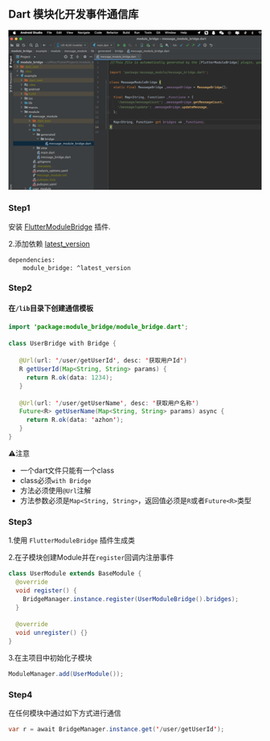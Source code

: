 ## Dart 模块化开发事件通信库

<p align="center"><img src="https://github.com/azhon/module_bridge/blob/main/img/logo.png"></p>


### Step1

安装 [FlutterModuleBridge](https://plugins.jetbrains.com/plugin/20491-fluttermodulebridge) 插件.


2.添加依赖 [latest_version](https://pub.dev/packages/module_bridge)

```
dependencies:
    module_bridge: ^latest_version
```

### Step2
#### 在`/lib`目录下创建通信模板

```java
import 'package:module_bridge/module_bridge.dart';

class UserBridge with Bridge {

   @Url(url: '/user/getUserId', desc: '获取用户Id')
   R getUserId(Map<String, String> params) {
     return R.ok(data: 1234);
   }

   @Url(url: '/user/getUserName', desc: '获取用户名称')
   Future<R> getUserName(Map<String, String> params) async {
     return R.ok(data: 'azhon');
   }
}
```
⚠️注意
- 一个dart文件只能有一个class
- class必须`with Bridge`
- 方法必须使用`@Url`注解
- 方法参数必须是`Map<String, String>`，返回值必须是`R`或者`Future<R>`类型

### Step3

1.使用 `FlutterModuleBridge` 插件生成类

2.在子模块创建Module并在`register`回调内注册事件

```java
class UserModule extends BaseModule {
  @override
  void register() {
    BridgeManager.instance.register(UserModuleBridge().bridges);
  }

  @override
  void unregister() {}
}
```
3.在主项目中初始化子模块

```java
ModuleManager.add(UserModule());
```

### Step4
在任何模块中通过如下方式进行通信

```java
var r = await BridgeManager.instance.get('/user/getUserId');
```
